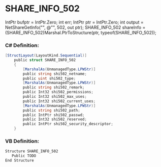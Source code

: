 # SHARE\_INFO\_502

IntPtr bufptr = IntPtr.Zero;         int err;         IntPtr ptr = IntPtr.Zero;         int output = NetShareGetInfo("", @"", 502, out ptr);         SHARE\_INFO\_502 shareInfo = (SHARE\_INFO\_502)Marshal.PtrToStructure(ptr, typeof(SHARE\_INFO\_502));

### C# Definition:

```cs
[StructLayout(LayoutKind.Sequential)]
    public struct SHARE_INFO_502
    {
        [MarshalAs(UnmanagedType.LPWStr)]
        public string shi502_netname;
        public uint shi502_type;
        [MarshalAs(UnmanagedType.LPWStr)]
        public string shi502_remark;
        public Int32 shi502_permissions;
        public Int32 shi502_max_uses;
        public Int32 shi502_current_uses;
        [MarshalAs(UnmanagedType.LPWStr)]
        public string shi502_path;
        public IntPtr shi502_passwd;
        public Int32 shi502_reserved;
        public IntPtr shi502_security_descriptor;
    }
```

### VB Definition:

```cs
Structure SHARE_INFO_502 
   Public TODO
End Structure
```
